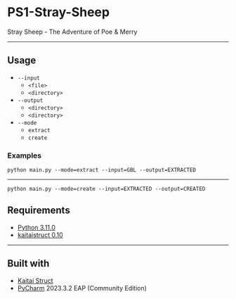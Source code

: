# PS1-Stray-Sheep

Stray Sheep - The Adventure of Poe & Merry

---


## Usage
- `--input`
  - `<file>`
  - `<directory>`
- `--output`
  - `<directory>`
  - `<directory>`
- `--mode`
  - `extract`
  - `create`

### Examples

```batch
python main.py --mode=extract --input=GBL --output=EXTRACTED
```

---

```batch
python main.py --mode=create --input=EXTRACTED --output=CREATED
```

## Requirements
* [Python 3.11.0](https://www.python.org/downloads/release/python-3110/)
* [kaitaistruct 0.10](https://pypi.org/project/kaitaistruct/0.10/)

---

## Built with
 - [Kaitai Struct](https://kaitai.io/)
 - [PyCharm](https://www.jetbrains.com/pycharm/) 2023.3.2 EAP (Community Edition)
